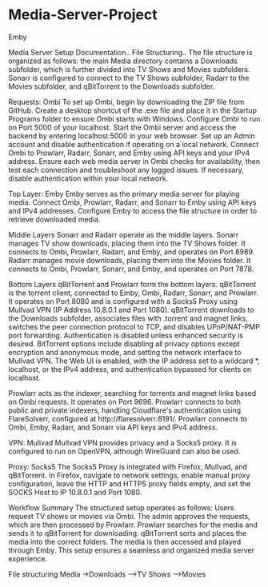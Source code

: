# Media-Server-Project

Emby

Media Server Setup Documentation..
File Structuring..
The file structure is organized as follows: the main Media directory contains a Downloads subfolder, which is further divided into TV Shows and Movies subfolders. Sonarr is configured to connect to the TV Shows subfolder, Radarr to the Movies subfolder, and qBitTorrent to the Downloads subfolder.

Requests: Ombi
To set up Ombi, begin by downloading the ZIP file from GitHub. Create a desktop shortcut of the .exe file and place it in the Startup Programs folder to ensure Ombi starts with Windows. Configure Ombi to run on Port 5000 of your localhost. Start the Ombi server and access the backend by entering localhost:5000 in your web browser. Set up an Admin account and disable authentication if operating on a local network. Connect Ombi to Prowlarr, Radarr, Sonarr, and Emby using API keys and your IPv4 address. Ensure each web media server in Ombi checks for availability, then test each connection and troubleshoot any logged issues. If necessary, disable authentication within your local network.

Top Layer: Emby
Emby serves as the primary media server for playing media. Connect Ombi, Prowlarr, Radarr, and Sonarr to Emby using API keys and IPv4 addresses. Configure Emby to access the file structure in order to retrieve downloaded media.

Middle Layers
Sonarr and Radarr operate as the middle layers. Sonarr manages TV show downloads, placing them into the TV Shows folder. It connects to Ombi, Prowlarr, Radarr, and Emby, and operates on Port 8989. Radarr manages movie downloads, placing them into the Movies folder. It connects to Ombi, Prowlarr, Sonarr, and Emby, and operates on Port 7878.

Bottom Layers
qBitTorrent and Prowlarr form the bottom layers. qBitTorrent is the torrent client, connected to Emby, Ombi, Radarr, Sonarr, and Prowlarr. It operates on Port 8080 and is configured with a Socks5 Proxy using Mullvad VPN (IP Address 10.8.0.1 and Port 1080). qBitTorrent downloads to the Downloads subfolder, associates files with .torrent and magnet links, switches the peer connection protocol to TCP, and disables UPnP/NAT-PMP port forwarding. Authentication is disabled unless enhanced security is desired. BitTorrent options include disabling all privacy options except encryption and anonymous mode, and setting the network interface to Mullvad VPN. The Web UI is enabled, with the IP address set to a wildcard *, localhost, or the IPv4 address, and authentication bypassed for clients on localhost.

Prowlarr acts as the indexer, searching for torrents and magnet links based on Ombi requests. It operates on Port 9696. Prowlarr connects to both public and private indexers, handling Cloudflare's authentication using FlareSolverr, configured at http://flaresolverr:8191/. Prowlarr connects to Ombi, Emby, Radarr, and Sonarr via API keys and IPv4 address.

VPN: Mullvad
Mullvad VPN provides privacy and a Socks5 proxy. It is configured to run on OpenVPN, although WireGuard can also be used.

Proxy: Socks5
The Socks5 Proxy is integrated with Firefox, Mullvad, and qBitTorrent. In Firefox, navigate to network settings, enable manual proxy configuration, leave the HTTP and HTTPS proxy fields empty, and set the SOCKS Host to IP 10.8.0.1 and Port 1080.

Workflow Summary
The structured setup operates as follows: Users request TV shows or movies via Ombi. The admin approves the requests, which are then processed by Prowlarr. Prowlarr searches for the media and sends it to qBitTorrent for downloading. qBitTorrent sorts and places the media into the correct folders. The media is then accessed and played through Emby. This setup ensures a seamless and organized media server experience.

File structuring
Media
->Downloads
-->TV Shows
-->Movies
